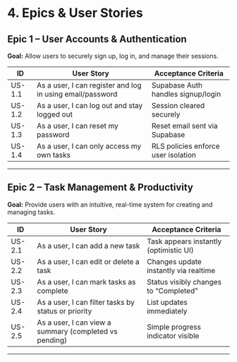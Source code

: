 # **4\. Epics & User Stories**

## **Epic 1 – User Accounts & Authentication**

**Goal:** Allow users to securely sign up, log in, and manage their sessions.

| ID | User Story | Acceptance Criteria |
| ----- | ----- | ----- |
| US-1.1 | As a user, I can register and log in using email/password | Supabase Auth handles signup/login |
| US-1.2 | As a user, I can log out and stay logged out | Session cleared securely |
| US-1.3 | As a user, I can reset my password | Reset email sent via Supabase |
| US-1.4 | As a user, I can only access my own tasks | RLS policies enforce user isolation |

---

## **Epic 2 – Task Management & Productivity**

**Goal:** Provide users with an intuitive, real-time system for creating and managing tasks.

| ID | User Story | Acceptance Criteria |
| ----- | ----- | ----- |
| US-2.1 | As a user, I can add a new task | Task appears instantly (optimistic UI) |
| US-2.2 | As a user, I can edit or delete a task | Changes update instantly via realtime |
| US-2.3 | As a user, I can mark tasks as complete | Status visibly changes to “Completed” |
| US-2.4 | As a user, I can filter tasks by status or priority | List updates immediately |
| US-2.5 | As a user, I can view a summary (completed vs pending) | Simple progress indicator visible |

---
